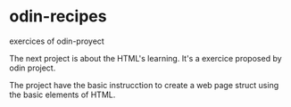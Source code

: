 # odin-recipes
exercices of odin-proyect

The next project is about the HTML's learning. It's a exercice proposed by odin project.

The project have the basic instrucction to create a web page struct using the basic elements of HTML.
